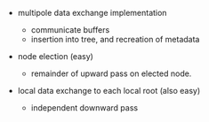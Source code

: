 - multipole data exchange implementation
    - communicate buffers
    - insertion into tree, and recreation of metadata

- node election (easy)
    - remainder of upward pass on elected node.


- local data exchange to each local root (also easy)
    - independent downward pass